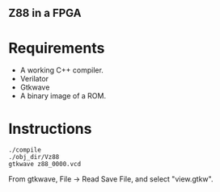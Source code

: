 Z88 in a FPGA
---

# Requirements

- A working C++ compiler.
- Verilator
- Gtkwave
- A binary image of a ROM.

# Instructions

```
./compile
./obj_dir/Vz88
gtkwave z88_0000.vcd
```

From gtkwave, File -> Read Save File, and select "view.gtkw".
